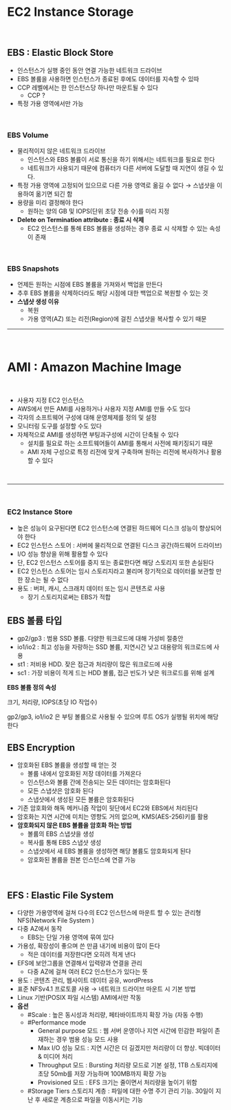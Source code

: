 # EC2 Instance Storage

<br>

## EBS : Elastic Block Store

- 인스턴스가 실행 중인 동안 연결 가능한 네트워크 드라이브
- EBS 볼륨을 사용하면 인스턴스가 종료된 후에도 데이터를 지속할 수 있따
- CCP 레벨에서는 한 인스턴스당 하나만 마운트될 수 있다
    - CCP ?
- 특정 가용 영역에서만 가능

<br>

### EBS Volume

- 물리적이지 않은 네트워크 드라이브
    - 인스턴스와 EBS 볼륨이 서로 통신을 하기 위해서는 네트워크를 필요로 한다
    - 네트워크가 사용되기 때문에 컴퓨터가 다른 서버에 도달할 때 지연이 생길 수 있다.
- 특정 가용 영역에 고정되어 있으므로 다른 가용 영역로 옮길 수 없다 → 스냅샷을 이용하여 옮기면 되긴 함
- 용량을 미리 결정해야 한다
    - 원하는 양의 GB 및 IOPS(단위 초당 전송 수)를 미리 지정
- **Delete on Termination attribute : 종료 시 삭제**
    - EC2 인스턴스를 통해 EBS 볼륨을 생성하는 경우 종료 시 삭제할 수 있는 속성이 존재

<br>

### EBS Snapshots

- 언제든 원하는 시점에 EBS 볼륨을 가져와서 백업을 만든다
- 추후 EBS 볼륨을 삭제하더라도 해당 시점에 대한 백업으로 복원할 수 있는 것
- **스냅샷 생성 이유**
    - 복원
    - 가용 영역(AZ) 또는 리전(Region)에 걸친 스냅샷을 복사할 수 있기 때문


---


<br>

# AMI : Amazon Machine Image

<br>

- 사용자 지정 EC2 인스턴스
- AWS에서 만든 AMI를 사용하거나 사용자 지정 AMI를 만들 수도 있다
- 각자의 소프트웨어 구성에 대해 운영체제를 정의 및 설정
- 모니터링 도구를 설정할 수도 있다
- 자체적으로 AMI를 생성하면 부팅과구성에 시간이 단축될 수 있다
    - 설치를 필요로 하는 소프트웨어들이 AMI를 통해서 사전에 패키징되기 때문
    - AMI 자체 구성으로 특정 리전에 맞게 구축하며 원하는 리전에 복사하거나 활용할 수 있다


<br>

---

<br>

### EC2 Instance Store

- 높은 성능이 요구된다면 EC2 인스턴스에 연결된 하드웨어 디스크 성능이 향상되어야 한다
- EC2 인스턴스 스토어 : 서버에 물리적으로 연결된 디스크 공간(하드웨어 드라이브)
- I/O 성능 향상을 위해 활용할 수 있다
- 단, EC2 인스턴스 스토어를 중지 또는 종료한다면 해당 스토리지 또한 손실된다
- EC2 인스턴스 스토어는 임시 스토리지라고 불리며 장기적으로 데이터를 보관할 만한 장소는 될 수 없다
- 용도 : 버퍼, 캐시, 스크래치 데이터 또는 임시 콘텐츠로 사용
    - 장기 스토리지로써는 EBS가 적합

## EBS 볼륨 타입

- gp2/gp3 : 범용 SSD 볼륨. 다양한 워크로드에 대해 가성비 절충안
- io1/io2 : 최고 성능을 자랑하는 SSD 볼륨, 지연시간 낮고 대용량의 워크로드에 사용
- st1 : 저비용 HDD. 잦은 접근과 처리량이 많은 워크로드에 사용
- sc1 : 가장 비용이 적게 드는 HDD 볼륨, 접근 빈도가 낮은 워크로드를 위해 설계

**EBS 볼륨 정의 속성**

크기, 처리량, IOPS(초당 IO 작업수)

gp2/gp3,  io1/io2 은 부팅 볼륨으로 사용될 수 있으며 루트 OS가 실행될 위치에 해당한다


## EBS Encryption

- 암호화된 EBS 볼륨을 생성할 때 얻는 것
    - 볼륨 내에서 암호화된 저장 데이터를 가져온다
    - 인스턴스와 볼륨 간에 전송되는 모든 데이터는 암호화된다
    - 모든 스냅샷은 암호화 된다
    - 스냅샷에서 생성된 모든 볼륨은 암호화된다
- 기존 암호화와 해독 메커니즘 작업이 뒷단에서 EC2와 EBS에서 처리된다
- 암호화는 지연 시간에 미치는 영향도 거의 없으며, KMS(AES-256)키를 활용
- **암호화되지 않은 EBS 볼륨을 암호화 하는 방법**
    - 볼륨의 EBS 스냅샷을 생성
    - 복사를 통해 EBS 스냅샷 생성
    - 스냅샷에서 새 EBS 볼륨을 생성하면 해당 볼륨도 암호화되게 된다
    - 암호화된 볼륨을 원본 인스턴스에 연결 가능


<br>

## EFS : Elastic File System

- 다양한 가용영역에 걸쳐 다수의 EC2 인스턴스에 마운트 할 수 있는 관리형 NFS(Network File System )
- 다중 AZ에서 동작
    - EBS는 단일 가용 영역에 묶여 있다
- 가용성, 확장성이 좋으며 쓴 만큼 내기에 비용이 많이 든다
    - 적은 데이터를 저장한다면 오히려 적게 낸다
- EFS에 보안그룹을 연결해서 입력량과 연결을 관리
    - 다중 AZ에 걸쳐 여러 EC2 인스턴스가 있다는 뜻
- 용도 : 콘텐츠 관리, 웹사이트 데이터 공유, wordPress
- 표준 NFSv4.1 프로토콜 사용 → 네트워크 드라이브 마운트 시 기본 방법
- Linux 기반(POSIX 파일 시스템) AMI에서만 작동
- **옵션**
    - #Scale : 높은 동시성과 처리량, 페타바이트까지 확장 가능 (자동 수행)
    - #Performance mode
        - General purpose 모드 : 웹 서버 운영이나 지연 시간에 민감한 파일이 존재하는 경우 범용 성능 모드 사용
        - Max I/O 성능 모드 : 지연 시간은 더 길겠지만 처리량이 더 향상. 빅데이터 & 미디어 처리
        - Throughput 모드 : Bursting 처리량 모드로 기본 설정, 1TB 스토리지에 초당 50mb를 저장 가능하며 100MB까지 확장 가능
        - Provisioned  모드 : EFS 크기는 줄이면서 처리량을 높이기 위함
    - #Storage Tiers 스토리지 계층 : 파일에 대한 수명 주기 관리 기능. 30일이 지난 후 새로운 계층으로 파일을 이동시키는 기능

